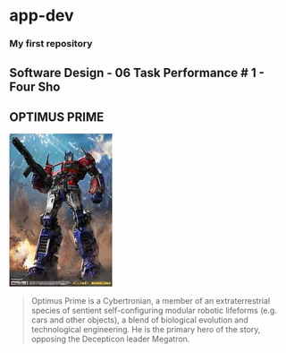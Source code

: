 # app-dev
### My first repository

## Software Design - 06 Task Performance # 1 - Four Sho

## OPTIMUS PRIME
![Optimus Prime](Optimus.jfif)
> Optimus Prime is a Cybertronian, a member of an extraterrestrial species of sentient self-configuring modular robotic lifeforms (e.g. cars and other objects), a blend of biological evolution and technological engineering. He is the primary hero of the story, opposing the Decepticon leader Megatron.